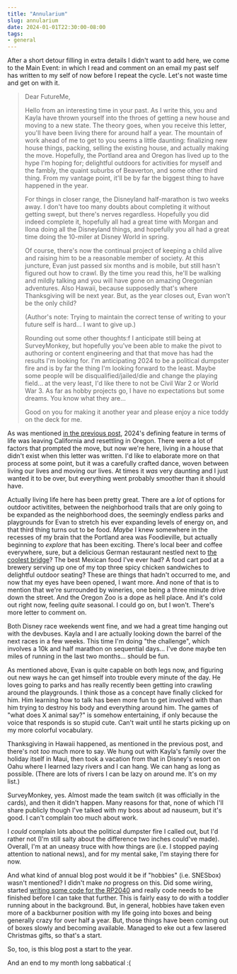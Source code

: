 ```yaml
---
title: "Annularium"
slug: annularium
date: 2024-01-01T22:30:00-08:00
tags:
- general
---
```

After a short detour filling in extra details I didn't want to add here, we come to the Main Event: in which I read and comment on an email my past self has written to my self of now before I repeat the cycle. Let's not waste time and get on with it.

> Dear FutureMe,
>
> Hello from an interesting time in your past. As I write this, you and Kayla have thrown yourself into the throes of getting a new house and moving to a new state. The theory goes, when you receive this letter, you'll have been living there for around half a year. The mountain of work ahead of me to get to you seems a little daunting: finalizing new house things, packing, selling the existing house, and actually making the move. Hopefully, the Portland area and Oregon has lived up to the hype I'm hoping for; delightful outdoors for activities for myself and the fambly, the quaint suburbs of Beaverton, and some other third thing. From my vantage point, it'll be by far the biggest thing to have happened in the year.
>
> For things in closer range, the Disneyland half-marathon is two weeks away. I don't have too many doubts about completing it without getting swept, but there's nerves regardless. Hopefully you did indeed complete it, hopefully all had a great time with Morgan and Ilona doing all the Disneyland things, and hopefully you all had a great time doing the 10-miler at Disney World in spring.
>
> Of course, there's now the continual project of keeping a child alive and raising him to be a reasonable member of society. At this juncture, Evan just passed six months and is mobile, but still hasn't figured out how to crawl. By the time you read this, he'll be walking and mildly talking and you will have gone on amazing Oregonian adventures. Also Hawaii, because supposedly that's where Thanksgiving will be next year. But, as the year closes out, Evan won't be the only child?
>
> (Author's note: Trying to maintain the correct tense of writing to your future self is hard... I want to give up.)
>
> Rounding out some other thoughts:f I anticipate still being at SurveyMonkey, but hopefully you've been able to make the pivot to authoring or content engineering and that that move has had the results I'm looking for. I'm anticipating 2024 to be a political dumpster fire and is by far the thing I'm looking forward to the least. Maybe some people will be disqualified/jailed/die and change the playing field... at the very least, I'd like there to not be Civil War 2 or World War 3. As far as hobby projects go, I have no expectations but some dreams. You know what they are...
>
> Good on you for making it another year and please enjoy a nice toddy on the deck for me.

As was mentioned [in the previous post](https://dxprog.com/entry/travelots), 2024's defining feature in terms of life was leaving California and resettling in Oregon. There were a lot of factors that prompted the move, but now we're here, living in a house that didn't exist when this letter was written. I'd like to elaborate more on that process at some point, but it was a carefully crafted dance, woven between living our lives and moving our lives. At times it _was_ very daunting and I just wanted it to be over, but everything went probably smoother than it should have.

Actually living life here has been pretty great. There are a _lot_ of options for outdoor activitites, between the neighborhood trails that are only going to be expanded as the neighborhood does, the seemingly endless parks and playgrounds for Evan to stretch his ever expanding levels of energy on, and that third thing turns out to be food. _Maybe_ I knew somewhere in the recesses of my brain that the Portland area was Foodieville, but actually beginning to _explore_ that has been exciting. There's local beer and coffee everywhere, sure, but a delicious German restaurant nestled next to [the coolest bridge](https://en.wikipedia.org/wiki/St._Johns_Bridge#/media/File:StJohnsBridge.jpg)? The best Mexican food I've ever had? A food cart pod at a brewery serving up one of my top three spicy chicken sandwiches to delightful outdoor seating? These are things that hadn't occurred to me, and now that my eyes have been opened, I want more. And none of that is to mention that we're surrounded by wineries, one being a three minute drive down the street. And the Oregon Zoo is a dope as hell place. And it's cold out right now, feeling _quite_ seasonal. I could go on, but I won't. There's more letter to comment on.

Both Disney race weekends went fine, and we had a great time hanging out with the devbuses. Kayla and I are actually looking down the barrel of the next races in a few weeks. This time I'm doing "the challenge", which involves a 10k and half marathon on sequential days... I've done maybe ten miles of running in the last two months... should be fun.

As mentioned above, Evan is quite capable on both legs now, and figuring out new ways he can get himself into trouble every minute of the day. He loves going to parks and has really recently been getting into crawling around the playgrounds. I think those as a concept have finally clicked for him. Him learning how to talk has been more fun to get involved with than him trying to destroy his body and everything around him. The games of "what does X animal say?" is somehow entertaining, if only because the voice that responds is so stupid cute. Can't wait until he starts picking up on my more colorful vocabulary.

Thanksgiving in Hawaii happened, as mentioned in the previous post, and there's not _too_ much more to say. We hung out with Kayla's family over the holiday itself in Maui, then took a vacation from that in Disney's resort on Oahu where I learned lazy rivers and I can hang. We can hang as long as possible. (There are lots of rivers I can be lazy on around me. It's on my list.)

SurveyMonkey, yes. Almost made the team switch (it was officially in the cards), and then it didn't happen. Many reasons for that, none of which I'll share publicly though I've talked with my boss about ad nauseum, but it's good. I can't complain too much about work.

I _could_ complain lots about the political dumpster fire I called out, but I'd rather not (I'm still salty about the difference two inches could've made). Overall, I'm at an uneasy truce with how things are (i.e. I stopped paying attention to national news), and for my mental sake, I'm staying there for now.

And what kind of annual blog post would it be if "hobbies" (i.e. SNESbox) wasn't mentioned? I didn't make _no_ progress on this. Did some wiring, started [writing some code for the RP2040](https://github.com/hakkslab/spcbox) and really code needs to be finished before I can take that further. This is fairly easy to do with a toddler running about in the background. But, in general, hobbies have taken even more of a backburner position with my life going into boxes and being generally crazy for over half a year. But, those things have been coming out of boxes slowly and becoming available. Managed to eke out a few lasered Christmas gifts, so that's a start.

So, too, is this blog post a start to the year.

And an end to my month long sabbatical :(
